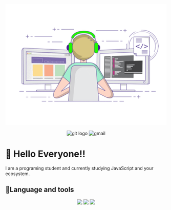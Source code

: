 <p align= "center">
  <img src="giphy.gif">
  <p>
  <p align="center">
  <img src="https://img.shields.io/badge/GitHub-100000?style=for-the-badge&logo=github&logoColor=white" alt="git logo" href="https://github.com/MathHSB/"/>
  <img src="https://img.shields.io/badge/Gmail-D14836?style=for-the-badge&logo=gmail&logoColor=white" alt ="gmail"href="hsbmatheus@gmail.com/>
  <img src="https://img.shields.io/badge/LinkedIn-0077B5?style=for-the-badge&logo=linkedin&logoColor=white" alt="linkedin logo" />

  </p>
 <h1> 👋 Hello Everyone!! </h1>

I am a programing student and currently studying JavaScript and your ecosystem.

<h2>🔗Language and tools</h2>

  <p align="center">
  <img src="https://img.shields.io/badge/HTML5-E34F26?style=for-the-badge&logo=html5&logoColor=white" />
  <img src="https://img.shields.io/badge/JavaScript-F7DF1E?style=for-the-badge&logo=javascript&logoColor=black" />
  <img src="https://img.shields.io/badge/CSS3-1572B6?style=for-the-badge&logo=css3&logoColor=white" />

  </p>
